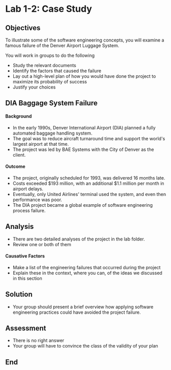 # Lab 1-2: Case Study

## Objectives

To illustrate some of the software engineering concepts, you will examine a famous failure of the Denver Airport Luggage System.

You will work in groups to do the following
- Study the relevant documents
- Identify the factors that caused the failure
- Lay out a high-level plan of how you would have done the project to maximize its probability of success
- Justify your choices


## DIA Baggage System Failure

#### Background
- In the early 1990s, Denver International Airport (DIA) planned a fully automated baggage handling system. 
- The goal was to reduce aircraft turnaround time and support the world's largest airport at that time. 
- The project was led by BAE Systems with the City of Denver as the client.

#### Outcome
- The project, originally scheduled for 1993, was delivered 16 months late. 
- Costs exceeded $193 million, with an additional $1.1 million per month in airport delays.
- Eventually, only United Airlines' terminal used the system, and even then performance was poor. 
- The DIA project became a global example of software engineering process failure.

## Analysis
- There are two detailed analyses of the project in the lab folder.
- Review one or both of them

#### Causative Factors
- Make a list of the engineering failures that occurred during the project
- Explain these in the context, where you can, of the ideas we discussed in this section

## Solution
- Your group should present a brief overview how applying software engineering practices could have avoided the project failure.

## Assessment
- There is no right answer 
- Your group will have to convince the class of the validity of your plan


## End